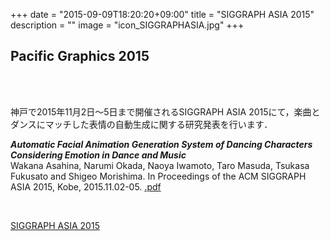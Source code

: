+++
date = "2015-09-09T18:20:20+09:00"
title = "SIGGRAPH ASIA 2015"
description = ""
image = "icon_SIGGRAPHASIA.jpg"
+++

## Pacific Graphics 2015

<div class="embedded-image-wrapper">
    <div class="embedded-image-container">
        <img src="../../img/news/SIGGRAPHASIA2015.png" alt="" />
    </div>
</div>
<br>
<br>

神戸で2015年11月2日～5日まで開催されるSIGGRAPH ASIA 2015にて，楽曲とダンスにマッチした表情の自動生成に関する研究発表を行います．

<div class="publication">
<p>
<b><i>Automatic Facial Animation Generation System of Dancing Characters Considering Emotion in Dance and Music</i></b><br>
Wakana Asahina, Narumi Okada, Naoya Iwamoto, Taro Masuda, Tsukasa Fukusato and Shigeo Morishima.
In Proceedings of the ACM SIGGRAPH ASIA 2015, Kobe, 2015.11.02-05.
<a href="https://dl.dropboxusercontent.com/u/10792480/paper/asahina/2015_SIGGRAPHASIA/SIGASIA2015_asahina.pdf"><i class="fa fa-file-pdf-o text-primary"></i>.pdf</a><br>
</div>
<br>


[SIGGRAPH ASIA 2015](http://sa2015.siggraph.org/)
